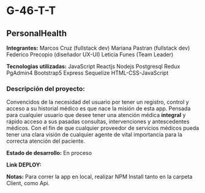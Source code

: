 # G-46-T-T 
 ## PersonalHealth

**Integrantes:**
    Marcos Cruz (fullstack dev)
    Mariana Pastran (fullstack dev)
    Federico Precopio (diseñador UX-UI)
    Leticia Funes (Team Leader)
    
**Tecnologias utilizadas:**
    JavaScript
    Reactjs
    Nodejs
    Postgresql
    Redux
    PgAdmin4
    Bootstrap5
    Express
    Sequelize
    HTML-CSS-JavaScript
### Descripción del proyecto: 
  Convencidos de la necesidad del usuario por tener un registro, control y acceso a su historial médico es que nace la misión de esta app.
  Pensada para cualquier usuario que desee tener una atención médica **integral** y rápido acceso a sus pasadas consultas, intervenciones y antescedentes médicos. Con el 
  fin de que cualquier proveedor de servicios médicos pueda tener una clara visión de cualquier agente de vital importancia para la correcta atención del paciente.
  
  **Estado de desarrollo:** En proceso
  
 **Link DEPLOY:**
  
  
  **Notas:** Para correr la app en local, realizar NPM Install tanto en la carpeta Client, como Api.
  
